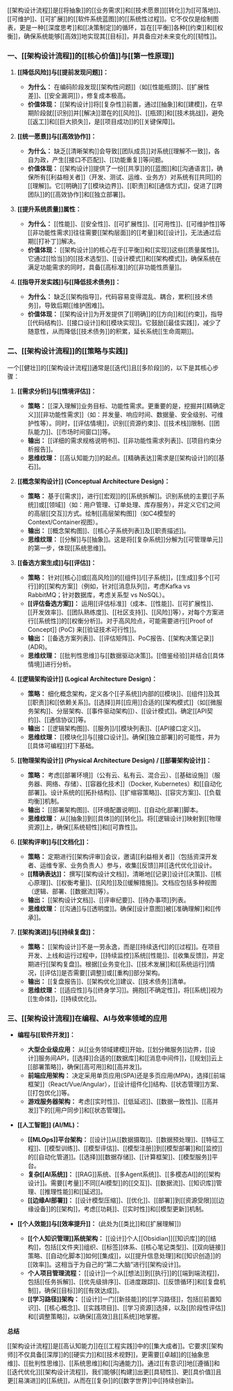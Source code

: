 [[架构设计流程]]是[[将抽象]]的[[业务需求]]和[[技术愿景]][[转化]]为[[可落地]]、[[可维护]]、[[可扩展]]的[[软件系统蓝图]]的[[系统性过程]]。它不仅仅是绘制图表，更是一种[[深度思考]]和[[决策制定]]的循环，旨在[[平衡]]各种[[约束]]和[[权衡]]，确保系统能够[[高效]]地实现其[[目标]]，并具备应对未来变化的[[韧性]]。

### 一、[[架构设计流程]]的[[核心价值]]与[[第一性原理]]

1.  **[[降低风险]]与[[提前发现问题]]：**
    *   **为什么：** 在编码阶段发现[[架构性问题]]（如[[性能瓶颈]]、[[扩展性差]]、[[安全漏洞]]），修复成本极高。
    *   **价值体现：** [[架构设计]]将[[复杂性]]前置，通过[[抽象]]和[[建模]]，在早期阶段就[[识别]]并[[解决]]潜在的[[风险]]、[[瓶颈]]和[[技术挑战]]，避免[[返工]]和[[巨大损失]]，是[[项目成功]]的[[关键保障]]。

2.  **[[统一愿景]]与[[高效协作]]：**
    *   **为什么：** 缺乏[[清晰架构]]会导致[[团队成员]]对系统[[理解不一致]]，各自为政，产生[[接口不匹配]]、[[功能重复]]等问题。
    *   **价值体现：** [[架构设计]]提供了一份[[共享]]的[[蓝图]]和[[沟通语言]]，确保所有[[利益相关者]]（开发、测试、运维、业务方）对系统有[[共同]]的[[理解]]。它[[明确]]了[[模块边界]]、[[职责]]和[[通信方式]]，促进了[[跨团队]]的[[高效协作]]和[[独立部署]]。

3.  **[[提升系统质量]]属性：**
    *   **为什么：** [[性能]]、[[安全性]]、[[可扩展性]]、[[可用性]]、[[可维护性]]等[[非功能性需求]]往往需要[[架构层面]]的[[考量]]和[[设计]]，无法通过后期[[打补丁]]解决。
    *   **价值体现：** [[架构设计]]的核心在于[[平衡]]和[[实现]]这些[[质量属性]]。它通过[[恰当]]的[[技术选型]]、[[设计模式]]和[[架构模式]]，确保系统在满足功能需求的同时，具备[[高标准]]的[[非功能性质量]]。

4.  **[[指导开发实践]]与[[降低技术债务]]：**
    *   **为什么：** 缺乏[[架构指导]]，代码容易变得混乱、耦合，累积[[技术债务]]，导致后期[[维护困难]]。
    *   **价值体现：** [[架构设计]]为开发提供了[[明确]]的[[方向]]和[[约束]]，指导[[代码结构]]、[[接口设计]]和[[模块实现]]。它鼓励[[最佳实践]]，减少了随意性，从而降低[[技术债务]]的积累，延长系统[[生命周期]]。

### 二、[[架构设计流程]]的[[策略与实践]]

一个[[健壮]]的[[架构设计流程]]通常是[[迭代]]且[[多阶段]]的，以下是其核心步骤：

1.  **[[需求分析]]与[[情境评估]]：**
    *   **策略：** [[深入理解]]业务目标、功能性需求。更重要的是，挖掘并[[精确定义]][[非功能性需求]]（如：并发量、响应时间、数据量、安全级别、可维护性等）。同时，[[评估情境]]，识别[[资源约束]]、[[技术栈]]限制、[[团队能力]]、[[市场时间窗口]]等。
    *   **输出：** [[详细的需求规格说明书]]、[[非功能性需求列表]]、[[项目约束分析报告]]。
    *   **思维纹理：** [[高认知能力]]的起点。[[精确表达]]需求是[[架构设计]]的[[基石]]。

2.  **[[概念架构设计]] (Conceptual Architecture Design)：**
    *   **策略：** 基于[[需求]]，进行[[宏观]]的[[系统拆解]]。识别系统的主要[[子系统]]或[[领域]]（如：用户管理、订单处理、库存服务），并定义它们之间的高层[[交互]]方式。绘制[[高层架构图]]（如C4模型的Context/Container视图）。
    *   **输出：** [[概念架构图]]、[[核心子系统列表]]及[[职责描述]]。
    *   **思维纹理：** [[分解]]与[[抽象]]。这是将[[复杂系统]]分解为[[可管理单元]]的第一步，体现[[系统思维]]。

3.  **[[备选方案生成]]与[[评估]]：**
    *   **策略：** 针对[[核心]]或[[高风险]]的[[组件]]/[[子系统]]，[[生成]]多个[[可行]]的[[架构方案]]（例如，针对[[消息队列]]，考虑Kafka vs RabbitMQ；针对数据库，考虑关系型 vs NoSQL）。
    *   **[[评估备选方案]]：** 运用[[评估标准]]（成本、[[性能]]、[[可扩展性]]、[[开发效率]]、[[团队熟练度]]、[[社区支持]]、[[风险]]等），对每个方案进行[[系统性]]的[[权衡分析]]。对于高风险点，可能需要进行[[Proof of Concept]] (PoC) 来[[验证技术可行性]]。
    *   **输出：** [[备选方案列表]]、[[评估矩阵]]、PoC报告、[[架构决策记录]] (ADR)。
    *   **思维纹理：** [[批判性思维]]与[[数据驱动决策]]。[[借鉴经验]]并结合[[具体情境]]进行分析。

4.  **[[逻辑架构设计]] (Logical Architecture Design)：**
    *   **策略：** 细化概念架构，定义各个[[子系统]]内部的[[模块]]、[[组件]]及其[[职责]]和[[依赖关系]]。[[选择]]并[[应用]]合适的[[架构模式]]（如[[微服务架构]]、分层架构、[[事件驱动架构]]）、[[设计模式]]。确定[[API契约]]、[[通信协议]]等。
    *   **输出：** [[逻辑架构图]]、[[服务]]/[[模块列表]]、[[API接口定义]]。
    *   **思维纹理：** [[模块化]]与[[接口设计]]。确保[[独立部署]]的可能性，并为[[具体可编程]]打下基础。

5.  **[[物理架构设计]] (Physical Architecture Design) / [[部署架构设计]]：**
    *   **策略：** 考虑[[部署环境]]（公有云、私有云、混合云）、[[基础设施]]（服务器、网络、存储）、[[容器化技术]]（Docker, Kubernetes）和[[自动化部署]]。设计系统的[[拓扑结构]]、[[扩缩容策略]]、[[容灾方案]]、[[负载均衡]]机制。
    *   **输出：** [[部署架构图]]、[[环境配置说明]]、[[自动化部署]]脚本。
    *   **思维纹理：** 从[[抽象]]到[[具体]]的[[转化]]。将[[逻辑设计]]映射到[[物理资源]]上，确保[[系统韧性]]和[[可靠性]]。

6.  **[[架构评审]]与[[文档化]]：**
    *   **策略：** 定期进行[[架构评审]]会议，邀请[[利益相关者]]（包括资深开发者、运维专家、业务负责人）参与，收集[[反馈]]并[[迭代优化]]设计。
    *   **[[精确表达]]：** 撰写[[架构设计文档]]，清晰地[[记录]]设计[[决策]]、[[核心原理]]、[[权衡考量]]、[[风险]]及[[缓解措施]]。文档应包括多种视图（逻辑、部署、[[数据流]]等）。
    *   **输出：** [[架构设计文档]]、[[评审纪要]]、[[待办事项]]列表。
    *   **思维纹理：** [[沟通]]与[[透明度]]。确保[[设计意图]]被[[准确理解]]和[[传承]]。

7.  **[[架构演进]]与[[持续复盘]]：**
    *   **策略：** [[架构设计]]不是一劳永逸，而是[[持续迭代]]的[[过程]]。在项目开发、上线和运行过程中，[[持续监控]]系统[[性能]]、[[收集反馈]]，并定期进行[[架构复盘]]。根据[[业务变化]]、[[技术发展]]和[[系统运行]]情况，[[评估]]是否需要[[调整]]或[[重构]]部分架构。
    *   **输出：** [[复盘报告]]、[[架构优化]]建议、[[技术债务]]清单。
    *   **思维纹理：** [[适应性]]与[[终身学习]]。拥抱[[不确定性]]，将[[系统]]视为[[生命体]]，[[持续优化]]。

### 三、[[架构设计流程]]在编程、AI与效率领域的应用

*   **编程与[[软件开发]]：**
    *   **大型企业级应用：** 从[[业务领域建模]]开始，[[划分微服务]]边界，[[设计]]服务间API，[[选择]]合适的[[数据库]]和[[消息中间件]]，[[规划]]云上[[部署策略]]，确保[[高可用]]和[[高并发]]。
    *   **前端应用架构：** 决定采用单页应用(SPA)还是多页应用(MPA)，选择[[前端框架]]（React/Vue/Angular），[[设计组件化]]结构、[[状态管理]]方案、[[打包优化]]等。
    *   **游戏服务器架构：** 考虑[[实时性]]、[[低延迟]]、[[数据一致性]]、[[高并发]]下的[[用户同步]]和[[状态管理]]。

*   **[[人工智能]] (AI/ML)：**
    *   **[[MLOps]]平台架构：** [[设计]]从[[数据摄取]]、[[数据预处理]]、[[特征工程]]、[[模型训练]]、[[模型评估]]、[[模型注册]]到[[模型部署]]和[[监控]]的[[自动化管道]]。[[选择]][[数据存储]]、[[计算框架]]、[[模型服务]]平台。
    *   **复杂[[AI系统]]：** [[RAG]]系统、[[多Agent系统]]、[[多模态AI]]的[[架构设计]]。需要[[考量]]不同[[AI模型]]的[[交互]]、[[数据流]]、[[知识库]]管理、[[推理性能]]和[[延迟]]。
    *   **[[边缘AI部署]]：** [[设计模型压缩]]、[[优化]]、[[部署]]到[[资源受限]][[边缘设备]]的[[架构]]，考虑[[功耗]]、[[实时性]]和[[模型更新]]机制。

*   **[[个人效能]]与[[效率提升]]：** (此处为[[类比]]和[[扩展理解]])
    *   **[[个人知识管理]]系统架构：** [[设计]]个人[[Obsidian]][[知识库]]的[[结构]]，包括[[文件夹]]组织、[[标签]]体系、[[核心笔记类型]]、[[双向链接]]策略、[[自动化脚本]]如何[[集成]]，以[[提升信息处理]]和[[知识创造]]的[[效率]]。这相当于为自己的“第二大脑”进行[[架构设计]]。
    *   **个人项目管理流程：** [[设计]]一个从[[想法]]到[[执行]]的[[端到端流程]]，包括[[任务拆解]]、[[优先级排序]]、[[进度跟踪]]、[[反馈循环]]和[[复盘机制]]，确保[[目标]]的[[有效达成]]。
    *   **[[学习路径]]架构：** [[设计]]一门[[新技能]]的[[学习路径]]，包括[[前置知识]]、[[核心概念]]、[[实践项目]]、[[学习资源]]选择，以及[[阶段性评估]]和[[调整策略]]，以确保[[高效]]且[[系统]]地掌握。

**总结**

[[架构设计流程]]是[[高认知能力]]在[[工程实践]]中的[[集大成者]]。它要求[[架构师]]不仅具备[[深厚]]的[[硬实力]]和[[技术视野]]，更需要[[卓越]]的[[抽象思维]]、[[批判性思维]]、[[系统思维]]和[[沟通能力]]。通过[[有意识]]地[[遵循]]和[[迭代优化]][[架构设计流程]]，我们能够[[构建]]出更[[具韧性]]、更[[具价值]]且更[[易演进]]的[[系统]]，从而在[[复杂]]的[[数字世界]]中[[持续创新]]。